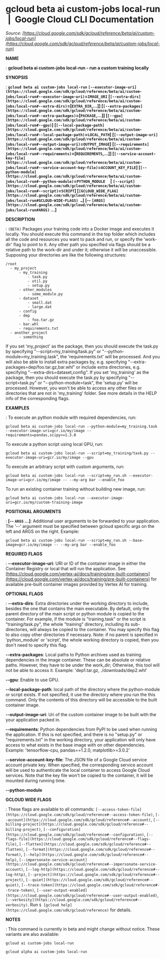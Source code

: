 # gcloud beta ai custom-jobs local-run  |  Google Cloud CLI Documentation

*Source: [https://cloud.google.com/sdk/gcloud/reference/beta/ai/custom-jobs/local-run](https://cloud.google.com/sdk/gcloud/reference/beta/ai/custom-jobs/local-run)*

**NAME**

: **gcloud beta ai custom-jobs local-run - run a custom training locally**

**SYNOPSIS**

: **`gcloud beta ai custom-jobs local-run` `[--executor-image-uri](https://cloud.google.com/sdk/gcloud/reference/beta/ai/custom-jobs/local-run#--executor-image-uri)`=`IMAGE_URI` [`[--extra-dirs](https://cloud.google.com/sdk/gcloud/reference/beta/ai/custom-jobs/local-run#--extra-dirs)`=[`EXTRA_DIR`,…]] [`[--extra-packages](https://cloud.google.com/sdk/gcloud/reference/beta/ai/custom-jobs/local-run#--extra-packages)`=[`PACKAGE`,…]] [`[--gpu](https://cloud.google.com/sdk/gcloud/reference/beta/ai/custom-jobs/local-run#--gpu)`] [`[--local-package-path](https://cloud.google.com/sdk/gcloud/reference/beta/ai/custom-jobs/local-run#--local-package-path)`=`LOCAL_PATH`] [`[--output-image-uri](https://cloud.google.com/sdk/gcloud/reference/beta/ai/custom-jobs/local-run#--output-image-uri)`=`OUTPUT_IMAGE`] [`[--requirements](https://cloud.google.com/sdk/gcloud/reference/beta/ai/custom-jobs/local-run#--requirements)`=[`REQUIREMENTS`,…]] [`[--service-account-key-file](https://cloud.google.com/sdk/gcloud/reference/beta/ai/custom-jobs/local-run#--service-account-key-file)`=`ACCOUNT_KEY_FILE`] [`[--python-module](https://cloud.google.com/sdk/gcloud/reference/beta/ai/custom-jobs/local-run#--python-module)`=`PYTHON_MODULE`     | `[--script](https://cloud.google.com/sdk/gcloud/reference/beta/ai/custom-jobs/local-run#--script)`=`SCRIPT`] [`[GCLOUD_WIDE_FLAG](https://cloud.google.com/sdk/gcloud/reference/beta/ai/custom-jobs/local-run#GCLOUD-WIDE-FLAGS) …`] [-- `[ARGS](https://cloud.google.com/sdk/gcloud/reference/beta/ai/custom-jobs/local-run#ARGS)` …]**

**DESCRIPTION**

: `(BETA)` Packages your training code into a Docker image and executes
it locally.
You should execute this command in the top folder which includes all the code
and resources you want to pack and run, or specify the 'work-dir' flag to point
to it. Any other path you specified via flags should be a relative path to the
work-dir and under it; otherwise it will be unaccessible.
Supposing your directories are like the following structures:

```
/root
  - my_project
      - my_training
          - task.py
          - util.py
          - setup.py
      - other_modules
          - some_module.py
      - dataset
          - small.dat
          - large.dat
      - config
      - dep
          - foo.tar.gz
      - bar.whl
      - requirements.txt
  - another_project
      - something
```

If you set 'my_project' as the package, then you should execute the task.py by
specifying "--script=my_training/task.py" or "--python-module=my_training.task",
the 'requirements.txt' will be processed. And you will also be able to install
extra packages by, e.g. specifying "--extra-packages=dep/foo.tar.gz,bar.whl" or
include extra directories, e.g. specifying "--extra-dirs=dataset,config".
If you set 'my_training' as the package, then you should execute the task.py by
specifying "--script=task.py" or "--python-module=task", the 'setup.py' will be
processed. However, you won't be able to access any other files or directories
that are not in 'my_training' folder.
See more details in the HELP info of the corresponding flags.

**EXAMPLES**

: To execute an python module with required dependencies, run:

```
gcloud beta ai custom-jobs local-run --python-module=my_training.task --executor-image-uri=gcr.io/my/image --requirements=pandas,scipy>=1.3.0
```

To execute a python script using local GPU, run:

```
gcloud beta ai custom-jobs local-run --script=my_training/task.py --executor-image-uri=gcr.io/my/image --gpu
```

To execute an arbitrary script with custom arguments, run:

```
gcloud beta ai custom-jobs local-run --script=my_run.sh --executor-image-uri=gcr.io/my/image -- --my-arg bar --enable_foo
```

To run an existing container training without building new image, run:

```
gcloud beta ai custom-jobs local-run --executor-image-uri=gcr.io/my/custom-training-image
```

**POSITIONAL ARGUMENTS**

: **[-- `ARGS` …]**:
Additional user arguments to be forwarded to your application.
The '--' argument must be specified between gcloud specific args on the left and
ARGS on the right. Example:

```
gcloud beta ai custom-jobs local-run --script=my_run.sh --base-image=gcr.io/my/image -- --my-arg bar --enable_foo
```

**REQUIRED FLAGS**

: **--executor-image-uri**:
URI or ID of the container image in either the Container Registry or local that
will run the application. See [https://cloud.google.com/vertex-ai/docs/training/pre-built-containers](https://cloud.google.com/vertex-ai/docs/training/pre-built-containers)
for available pre-built container images provided by Vertex AI for training.

**OPTIONAL FLAGS**

: **--extra-dirs**:
Extra directories under the working directory to include, besides the one that
contains the main executable.
By default, only the parent directory of the main script or python module is
copied to the container. For example, if the module is "training.task" or the
script is "training/task.py", the whole "training" directory, including its
sub-directories, will always be copied to the container. You may specify this
flag to also copy other directories if necessary.
Note: if no parent is specified in 'python_module' or 'scirpt', the whole
working directory is copied, then you don't need to specify this flag.

**--extra-packages**:
Local paths to Python archives used as training dependencies in the image
container. These can be absolute or relative paths. However, they have to be
under the work_dir; Otherwise, this tool will not be able to access it.
Example: 'dep1.tar.gz, ./downloads/dep2.whl'

**--gpu**:
Enable to use GPU.

**--local-package-path**:
local path of the directory where the python-module or script exists. If not
specified, it use the directory where you run the this command.
Only the contents of this directory will be accessible to the built container
image.

**--output-image-uri**:
Uri of the custom container image to be built with the your application packed
in.

**--requirements**:
Python dependencies from PyPI to be used when running the application. If this
is not specified, and there is no "setup.py" or "requirements.txt" in the
working directory, your application will only have access to what exists in the
base image with on other dependencies.
Example: 'tensorflow-cpu, pandas==1.2.0, matplotlib>=3.0.2'

**--service-account-key-file**:
The JSON file of a Google Cloud service account private key. When specified, the
corresponding service account will be used to authenticate the local container
to access Google Cloud services. Note that the key file won't be copied to the
container, it will be mounted during running time.

**--python-module**

**GCLOUD WIDE FLAGS**

: These flags are available to all commands: `[--access-token-file](https://cloud.google.com/sdk/gcloud/reference#--access-token-file)`,
`[--account](https://cloud.google.com/sdk/gcloud/reference#--account)`, `[--billing-project](https://cloud.google.com/sdk/gcloud/reference#--billing-project)`,
`[--configuration](https://cloud.google.com/sdk/gcloud/reference#--configuration)`,
`[--flags-file](https://cloud.google.com/sdk/gcloud/reference#--flags-file)`,
`[--flatten](https://cloud.google.com/sdk/gcloud/reference#--flatten)`, `[--format](https://cloud.google.com/sdk/gcloud/reference#--format)`, `[--help](https://cloud.google.com/sdk/gcloud/reference#--help)`, `[--impersonate-service-account](https://cloud.google.com/sdk/gcloud/reference#--impersonate-service-account)`,
`[--log-http](https://cloud.google.com/sdk/gcloud/reference#--log-http)`,
`[--project](https://cloud.google.com/sdk/gcloud/reference#--project)`, `[--quiet](https://cloud.google.com/sdk/gcloud/reference#--quiet)`, `[--trace-token](https://cloud.google.com/sdk/gcloud/reference#--trace-token)`, `[--user-output-enabled](https://cloud.google.com/sdk/gcloud/reference#--user-output-enabled)`,
`[--verbosity](https://cloud.google.com/sdk/gcloud/reference#--verbosity)`.
Run `$ [gcloud help](https://cloud.google.com/sdk/gcloud/reference)` for details.

**NOTES**

: This command is currently in beta and might change without notice. These
variants are also available:

```
gcloud ai custom-jobs local-run
```

```
gcloud alpha ai custom-jobs local-run
```
